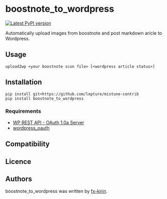 # boostnote\_to\_wordpress

[![Latest PyPI version](https://img.shields.io/pypi/v/package_name.svg)](https://pypi.python.org/pypi/boostnote_to_wordpress)

Automatically upload images from boostnote and post markdown aricle to Wordpress.

## Usage

```
upload2wp <your boostnote scon file> [<wordpress article status>]
```

## Installation

```
pip install git+https://github.com/lepture/mistune-contrib
pip install boostnote_to_wordpress
```

### Requirements

- [WP REST API - OAuth 1.0a Server](https://github.com/WP-API/OAuth1)
- [wordpress\_oauth](https://github.com/fx-kirin/python_wordpress_oauth)

## Compatibility

## Licence

## Authors

boostnote\_to\_wordpress was written by [fx-kirin](fx.kirin@gmail.com).
